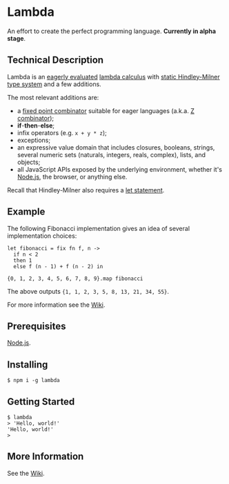 # Lambda

An effort to create the perfect programming language. **Currently in alpha stage**.

## Technical Description

Lambda is an [eagerly evaluated](https://en.wikipedia.org/wiki/Eager_evaluation) [lambda calculus](https://en.wikipedia.org/wiki/Lambda_calculus) with [static Hindley-Milner type system](https://en.wikipedia.org/wiki/Hindley%E2%80%93Milner_type_system) and a few additions.

The most relevant additions are:

- a [fixed point combinator](https://en.wikipedia.org/wiki/Fixed-point_combinator) suitable for eager languages (a.k.a. [Z combinator](https://en.wikipedia.org/wiki/Fixed-point_combinator#Strict_fixed_point_combinator));
- **if**-**then**-**else**;
- infix operators (e.g. `x + y * z`);
- exceptions;
- an expressive value domain that includes closures, booleans, strings, several numeric sets (naturals, integers, reals, complex), lists, and objects;
- all JavaScript APIs exposed by the underlying environment, whether it's [Node.js](https://nodejs.org/), the browser, or anything else.

Recall that Hindley-Milner also requires a [let statement](https://en.wikipedia.org/wiki/Hindley%E2%80%93Milner_type_system#Let-polymorphism).

## Example

The following Fibonacci implementation gives an idea of several implementation choices:

```lambda
let fibonacci = fix fn f, n ->
  if n < 2
  then 1
  else f (n - 1) + f (n - 2) in

{0, 1, 2, 3, 4, 5, 6, 7, 8, 9}.map fibonacci
```

The above outputs `{1, 1, 2, 3, 5, 8, 13, 21, 34, 55}`.

For more information see the [Wiki](https://github.com/71104/lambda/wiki).

## Prerequisites

[Node.js](https://nodejs.org/).

## Installing

`$ npm i -g lambda`

## Getting Started

```
$ lambda
> 'Hello, world!'
'Hello, world!'
>
```

## More Information

See the [Wiki](https://github.com/71104/lambda/wiki).
